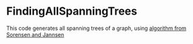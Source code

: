 # FindingAllSpanningTrees
This code generates all spanning trees of a graph, using [algorithm from Sorensen and Jannsen](http://www.scielo.br/pdf/pope/v25n2/25707.pdf)
